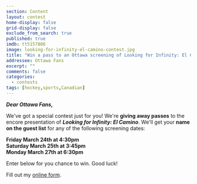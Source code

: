 ```yaml
---
section: Content
layout: contest
home-display: false
grid-display: false
exclude_from_search: true
published: true
imdb: tt5157886
image: looking-for-infinity-el-camino-contest.jpg
title: "Win a pass to an Ottawa screening of Looking for Infinity: El Camino!"
addressee: Ottawa Fans
excerpt: ""
comments: false
categories:
  - contests
tags: [hockey,sports,Canadian]
---
```

**_Dear Ottawa Fans,_**

We've got a special contest just for you!  We're **giving away passes** to the encore presentation of **_Looking for Infinity: El Camino_**. We'll get your **name on the guest list** for any of the following screening dates:

**Friday March 24th at 4:30pm**  
**Saturday March 25th at 3:45pm**  
**Monday March 27th at 6:30pm**  

Enter below for you chance to win. Good luck!

<div id="wufoo-s12rmvlx0o0z4wj">
Fill out my <a href="https://dearcastandcrew.wufoo.com/forms/s12rmvlx0o0z4wj">online form</a>.
</div>
<script type="text/javascript">var s12rmvlx0o0z4wj;(function(d, t) {
var s = d.createElement(t), options = {
'userName':'dearcastandcrew',
'formHash':'s12rmvlx0o0z4wj',
'autoResize':true,
'height':'467',
'async':true,
'host':'wufoo.com',
'header':'hide',
'ssl':true};
s.src = ('https:' == d.location.protocol ? 'https://' : 'http://') + 'www.wufoo.com/scripts/embed/form.js';
s.onload = s.onreadystatechange = function() {
var rs = this.readyState; if (rs) if (rs != 'complete') if (rs != 'loaded') return;
try { s12rmvlx0o0z4wj = new WufooForm();s12rmvlx0o0z4wj.initialize(options);s12rmvlx0o0z4wj.display(); } catch (e) {}};
var scr = d.getElementsByTagName(t)[0], par = scr.parentNode; par.insertBefore(s, scr);
})(document, 'script');</script>